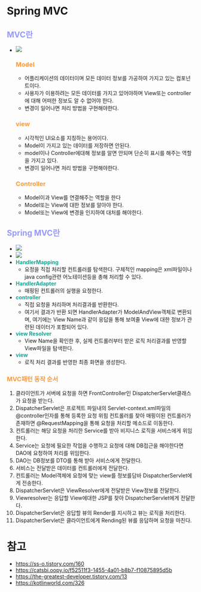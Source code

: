 # Spring MVC
## __<span style="color:#9999ff">MVC란</span>__
- ![](https://img1.daumcdn.net/thumb/R1280x0/?scode=mtistory2&fname=https%3A%2F%2Fblog.kakaocdn.net%2Fdn%2FbdEZm6%2FbtrgVRNFj9a%2FLyPM5NdJixcvu8Qka8ULAK%2Fimg.png)
  ### __<span style="color:#ff9933">Model</span>__
    - 어플리케이션의 데이터이며 모든 데이터 정보를 가공하여 가지고 있는 컴포넌트이다.
    - 사용자가 이용하려는 모든 데이터를 가지고 있어야하며 View또는 controller에 대해 어떠한 정보도 알 수 없어야 한다.
    - 변경이 일어나면 처리 방법을 구현해야한다.
  ### __<span style="color:#ff9933">view</span>__
    - 시각적인 UI요소를 지칭하는 용어이다.
    - Model이 가지고 있는 데이터를 저장하면 안된다.
    - model이나 Controller에대해 정보를 알면 안되며 단순히 표시를 해주는 역할을 가지고 있다.
    - 변경이 일어나면 처리 방법을 구현해야한다.
  ### __<span style="color:#ff9933">Controller</span>__
    - Model이과 View를 연결해주는 역할을 한다
    - Model또는 View에 대한 정보를 알아야 한다.
    - Model또는 View에 변경을 인지하여 대처를 해야한다.
## __<span style="color:#9999ff">Spring MVC란</span>__
- ![](https://img1.daumcdn.net/thumb/R1280x0/?scode=mtistory2&fname=https%3A%2F%2Fblog.kakaocdn.net%2Fdn%2FbQMVxE%2FbtrgU1pt1jN%2FVANQneGCYtUBkfJKVf0gnk%2Fimg.png)
- ![](https://img1.daumcdn.net/thumb/R1280x0/?scode=mtistory2&fname=https%3A%2F%2Fblog.kakaocdn.net%2Fdn%2FbBqbyV%2FbtrsysIeeyv%2FWP43RUhxvA9rQVmBfUQZHK%2Fimg.png)
- __<span style="color:#14a492">HandlerMapping</span>__
  - 요정을 직접 처리할 컨트롤러를 탐색한다. 구체적인 mapping은 xml파일이나 java config관련 어노테이션등을 총해 처리할 수 있다.
- __<span style="color:#14a492">HandlerAdapter</span>__
  - 매핑된 컨트롤러의 실행을 요청한다.
- __<span style="color:#14a492">controller</span>__
  - 직접 요청을 처리하며 처리결과를 반환한다.
  - 여기서 결과가 반환 되면 HandlerAdapter가 ModelAndView객체로 변환되며, 여기에는 View Name과 같이 응답을 통해 보여줄 View에 대한 정보가 관련된 데이터가 포함되어 있다.
- __<span style="color:#14a492">view Resolver</span>__
  - View Name을 확인한 후, 실제 컨트롤러부터 받은 로직 처리결과를 반영할 View파일을 탐색한다.
- __<span style="color:#14a492">view</span>__
  - 로직 처리 결과를 반영한 최종 화면을 생성한다.

### __<span style="color:#ff9933">MVC패턴 동작 순서</span>__
  1. 클라이언트가 서버에 요청을 하면 FrontController인 DispatcherServlet클래스가 요청을 받는다.
  2. DispatcherServlet은 프로젝트 파일내의 Servlet-context.xml파일의 @controller인자를 통해 등록한 요청 위힘 컨트롤러를 찾아 매핑이된 컨트롤러가 존재하면 @RequestMapping을 통해 요청을 처리할 메소드로 이동한다.
  3. 컨트롤러는 해당 요청을 처리한 Service를 받아 비지니스 로직을 서비스에게 위임한다.
  4. Service는 요청에 필요한 작업을 수행하고 요청에 대해 DB접근을 해야한다면 DAO에 요청하여 처리를 위임한다.
  5. DAO는 DB정보를 DTO를 통해 받아 서비스에게 전달한다.
  6. 서비스는  전달받은 데이터를 컨트롤러에게 전달한다.
  7. 컨트롤러는 Model객체에 요청에 맞는 view를 정보를담바 DispatcherServlet에게 전송한다.
  8. DispatcherServlet은 ViewResolver에게 전달받은 View정보를 전달한다.
  9. Viewresolver는 응답할 View에대한 JSP를 찾아 DispatcherServlet에게 전달한다.
  10. DispatcherServlet은 응답할 뷰의 Render를 지시하고 뷰는 로직을 처리한다.
  11. DispatcherServlet은 클라이언트에게 Rending된 뷰를 응답하며 요청을 마친다.

# 참고
- https://ss-o.tistory.com/160
- https://catsbi.oopy.io/f52511f3-1455-4a01-b8b7-f10875895d5b
- https://the-greatest-developer.tistory.com/13
- https://kotlinworld.com/326